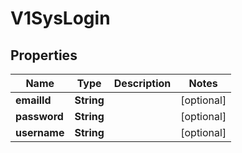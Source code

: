 # V1SysLogin

## Properties
Name | Type | Description | Notes
------------ | ------------- | ------------- | -------------
**emailId** | **String** |  |  [optional]
**password** | **String** |  |  [optional]
**username** | **String** |  |  [optional]
